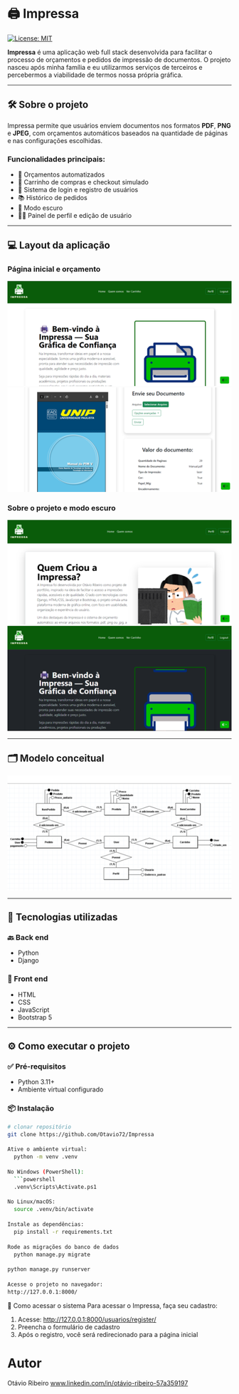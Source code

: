 # 🖨️ Impressa

[![License: MIT](https://img.shields.io/badge/License-MIT-green.svg)](https://github.com/Otavio72/Impressa/blob/main/LICENSE)

**Impressa** é uma aplicação web full stack desenvolvida para facilitar o processo de orçamentos e pedidos de impressão de documentos. O projeto nasceu após minha família e eu utilizarmos serviços de terceiros e percebermos a viabilidade de termos nossa própria gráfica.

---

## 🛠️ Sobre o projeto

Impressa permite que usuários enviem documentos nos formatos **PDF**, **PNG** e **JPEG**, com orçamentos automáticos baseados na quantidade de páginas e nas configurações escolhidas.

### Funcionalidades principais:

- 🧾 Orçamentos automatizados
- 🛒 Carrinho de compras e checkout simulado
- 🔐 Sistema de login e registro de usuários
- 📚 Histórico de pedidos
- 🌙 Modo escuro
- 🧑‍💼 Painel de perfil e edição de usuário

---

## 💻 Layout da aplicação

### Página inicial e orçamento
![Página Inicial](assets/impressa1.png)
![Orçamento](assets/impressa4.png)

### Sobre o projeto e modo escuro
![Sobre o projeto](assets/impressa5.png)
![Modo escuro](assets/impressaescuro.png)

---

## 🗂️ Modelo conceitual

![Modelo Conceitual](assets/modelo_impressa.png)

---

## 🚀 Tecnologias utilizadas

### 🔙 Back end
- Python
- Django

### 🎨 Front end
- HTML
- CSS
- JavaScript
- Bootstrap 5

---

## ⚙️ Como executar o projeto

### ✅ Pré-requisitos

- Python 3.11+
- Ambiente virtual configurado

### 📦 Instalação

```bash
# clonar repositório
git clone https://github.com/Otavio72/Impressa

Ative o ambiente virtual:
  python -m venv .venv

No Windows (PowerShell):
  ```powershell
  .venv\Scripts\Activate.ps1

No Linux/macOS:
  source .venv/bin/activate

Instale as dependências:
  pip install -r requirements.txt

Rode as migrações do banco de dados
  python manage.py migrate

python manage.py runserver

Acesse o projeto no navegador:
http://127.0.0.1:8000/
```
👤 Como acessar o sistema
Para acessar o Impressa, faça seu cadastro:
1. Acesse: http://127.0.0.1:8000/usuarios/register/
2. Preencha o formulário de cadastro
3. Após o registro, você será redirecionado para a página inicial

# Autor
Otávio Ribeiro
www.linkedin.com/in/otávio-ribeiro-57a359197
